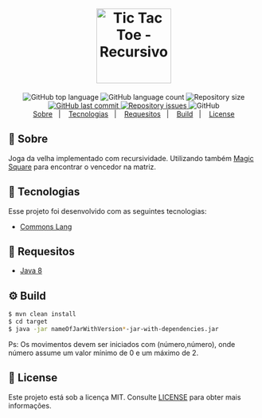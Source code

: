 ﻿<h1 align="center">
    <img height="150"  alt="Tic Tac Toe - Recursivo" src="https://i.imgur.com/CfgMa83.png" />
</h1>

<div align="center">
  <img alt="GitHub top language" src="https://img.shields.io/github/languages/top/Alfrad/tictactoe.svg">

  <img alt="GitHub language count" src="https://img.shields.io/github/languages/count/Alfrad/tictactoe.svg">

  <img alt="Repository size" src="https://img.shields.io/github/repo-size/Alfrad/tictactoe.svg">

  <a href="https://github.com/Alfrad/tictactoe/commits/master">
    <img alt="GitHub last commit" src="https://img.shields.io/github/last-commit/Alfrad/tictactoe.svg">
  </a>

  <a href="https://github.com/Alfrad/tictactoe/issues">
    <img alt="Repository issues" src="https://img.shields.io/github/issues/Alfrad/tictactoe.svg">
  </a>

  <img alt="GitHub" src="https://img.shields.io/github/license/Alfrad/tictactoe">
</div>

<div align="center">
  <a href="#thinking-sobre">Sobre</a>&nbsp;&nbsp;&nbsp;|&nbsp;&nbsp;&nbsp;
  <a href="#rocket-tecnologias">Tecnologias</a>&nbsp;&nbsp;&nbsp;|&nbsp;&nbsp;&nbsp;
  <a href="#tongue-requesitos">Requesitos</a>&nbsp;&nbsp;&nbsp;|&nbsp;&nbsp;&nbsp;
  <a href="#gear-build">Build</a>&nbsp;&nbsp;&nbsp;|&nbsp;&nbsp;&nbsp;
  <a href="#memo-license">License</a>
</div>

## :thinking: Sobre

Joga da velha implementado com recursividade. Utilizando também [Magic Square](https://mathworld.wolfram.com/MagicSquare.html) para encontrar o vencedor na matriz.

## :rocket: Tecnologias

Esse projeto foi desenvolvido com as seguintes tecnologias:

- [Commons Lang](http://commons.apache.org/proper/commons-lang/)

## :tongue: Requesitos

- [Java 8](https://www.oracle.com/java/technologies/javase/javase-jdk8-downloads.html)

## :gear: Build

```bash
$ mvn clean install 
$ cd target
$ java -jar nameOfJarWithVersion*-jar-with-dependencies.jar
```
Ps: Os movimentos devem ser iniciados com (número,número), onde número assume um valor mínimo de 0 e um máximo de 2.
## :memo: License

Este projeto está sob a licença MIT. Consulte [LICENSE](https://github.com/Alfrad/tictactoe/blob/master/LICENSE) para obter mais informações.
